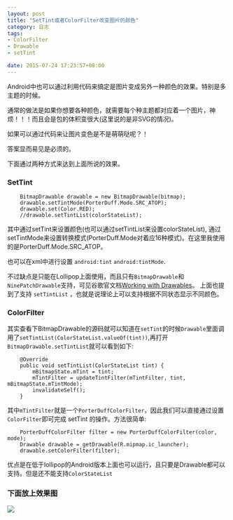 ```yaml
---
layout: post
title: "SetTint或者ColorFilter改变图片的颜色"
category: 日志
tags: 
- ColorFilter
- Drawable
- setTint

date: 2015-07-24 17:23:57+08:00
--- 
```


Android中也可以通过利用代码来搞定是图片变成另外一种颜色的效果。特别是多主题的时候。

通常的做法是如果你想要各种颜色，就需要每个种主题都对应着一个图片，神烦！！！而且会是包的体积变很大(这里说的是非SVG的情况)。

如果可以通过代码来让图片变色是不是萌萌哒呢？！

答案显而易见是必须的。

下面通过两种方式来达到上面所说的效果。


### SetTint

```
	BitmapDrawable drawable = new BitmapDrawable(bitmap);
	drawable.setTintMode(PorterDuff.Mode.SRC_ATOP);
	drawable.set(Color.RED);
	//drawable.setTintList(colorStateList);
```

其中通过setTint来设置颜色(也可以通过setTintList来设置colorStateList), 通过setTintMode来设置转换模式(PorterDuff.Mode对着应16种模式)。在这里我使用的是PorterDuff.Mode.SRC_ATOP。

也可以在xml中进行设置 `android:tint` `android:tintMode`.

不过缺点是只能在Lollipop上面使用，而且只有`BitmapDrawable`和`NinePatchDrawable`支持，可见谷歌官文档[Working with Drawables](https://developer.android.com/training/material/drawables.html)。
上面也提到了支持 `setTintList` ，也就是说理论上可以支持根据不同状态显示不同颜色。

### ColorFilter

其实查看下BitmapDrawable的源码就可以知道在`setTint`的时候`Drawable`里面调用了`setTintList(ColorStateList.valueOf(tint))`,再打开`BitmapDrawable.setTintList`就可以看到如下:

```
    @Override
    public void setTintList(ColorStateList tint) {
        mBitmapState.mTint = tint;
        mTintFilter = updateTintFilter(mTintFilter, tint, mBitmapState.mTintMode);
        invalidateSelf();
    }
```

其中`mTintFilter`就是一个`PorterDuffColorFilter`，因此我们可以直接通过设置`ColorFilter`即可完成 setTint 的操作。方法很简单:

```
	PorterDuffColorFilter filter = new PorterDuffColorFilter(color, mode);
    Drawable drawable = getDrawable(R.mipmap.ic_launcher);
    drawable.setColorFilter(filter);
```

优点是在低于lollipop的Android版本上面也可以运行，且只要是Drawable都可以支持。但是还不能支持`ColorStateList`

### 下面放上效果图

![](http://7xkm4a.com1.z0.glb.clouddn.com/ascreenshot-20150724-165307.png)
